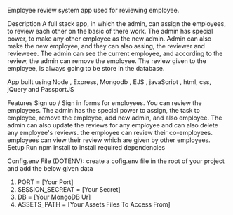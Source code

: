 Employee review system app used for reviewing employee.

Description
A full stack app, in which the admin, can assign the employees, to review each other on the basic of there work. The admin has special power, to make any other employee as the new admin. Admin can also make the new employee, and they can also assing, the reviewer and revieweee. The admin can see the current employee, and according to the review, the admin can remove the employee. The review given to the employee, is always going to be store in the database.

App built using
Node , Express, Mongodb , EJS , javaScript , html, css, jQuery and PassportJS

Features
Sign up / Sign in forms for employees.
You can review the employees.
The admin has the special power to assign, the task to employee, remove the employee, add new admin, and also employee.
The admin can also update the reviews for any employee and can also delete any employee's reviews.
the employee can review their co-employees.
employees can view their review which are given by other employees.
Setup
Run npm install to install required dependencies

Config.env File (DOTENV): create a cofig.env file in the root of your project and add the below given data

1. PORT = [Your Port]
2. SESSION_SECREAT = [Your Secret]
3. DB = [Your MongoDB Ur]
4. ASSETS_PATH = [Your Assets Files To Access From]
